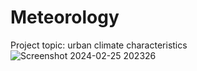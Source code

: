# Meteorology
Project topic: urban climate characteristics
![Screenshot 2024-02-25 202326](https://github.com/alikhaje5731/Meteorology/assets/143724054/ed0ea0dc-bc42-437f-8275-9ac163594506)

